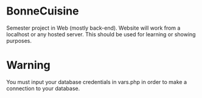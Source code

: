 # BonneCuisine
Semester project in Web (mostly back-end).
Website will work from a localhost or any hosted server. This should be used for learning or showing purposes.

# Warning
You must input your database credentials in vars.php in order to make a connection to your database.
